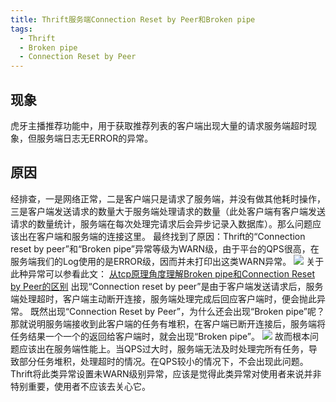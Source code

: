 ```yaml
---
title: Thrift服务端Connection Reset by Peer和Broken pipe
tags:
  - Thrift
  - Broken pipe
  - Connection Reset by Peer
---
```


## 现象
虎牙主播推荐功能中，用于获取推荐列表的客户端出现大量的请求服务端超时现象，但服务端日志无ERROR的异常。

## 原因
经排查，一是网络正常，二是客户端只是请求了服务端，并没有做其他耗时操作，三是客户端发送请求的数量大于服务端处理请求的数量（此处客户端有客户端发送请求的数量统计，服务端在每次处理完请求后会异步记录入数据库）。那么问题应该出在客户端和服务端的连接这里。
最终找到了原因：Thrift的“Connection reset by peer”和“Broken pipe”异常等级为WARN级，由于平台的QPS很高，在服务端我们的Log使用的是ERROR级，因而并未打印出这类WARN异常。
![](/img/thrift_connection_reset.png)
关于此种异常可以参看此文：
[从tcp原理角度理解Broken pipe和Connection Reset by Peer的区别](http://lovestblog.cn/blog/2014/05/20/tcp-broken-pipe/)
出现“Connection reset by peer”是由于客户端发送请求后，服务端处理超时，客户端主动断开连接，服务端处理完成后回应客户端时，便会抛此异常。
既然出现“Connection Reset by Peer”，为什么还会出现“Broken pipe”呢？那就说明服务端接收到此客户端的任务有堆积，在客户端已断开连接后，服务端将任务结果一个一个的返回给客户端时，就会出现“Broken pipe”。
![](/img/thrift_timeout.png)
故而根本问题应该出在服务端性能上。当QPS过大时，服务端无法及时处理完所有任务，导致部分任务堆积，处理超时的情况。在QPS较小的情况下，不会出现此问题。Thrift将此类异常设置未WARN级别异常，应该是觉得此类异常对使用者来说并非特别重要，使用者不应该去关心它。